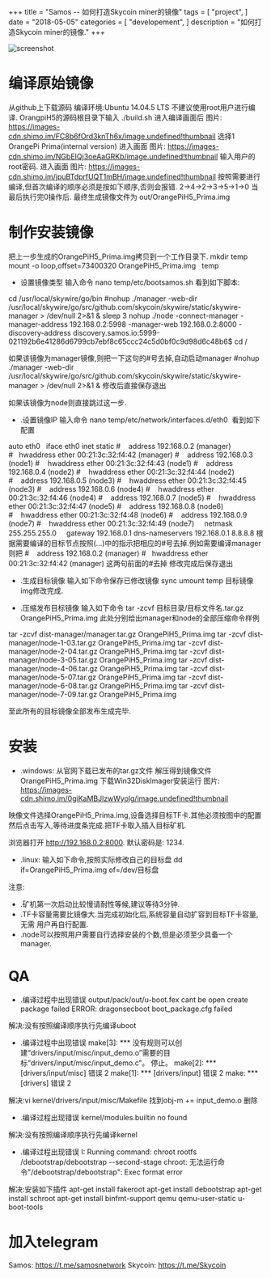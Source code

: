 

+++
title = "Samos -- 如何打造Skycoin miner的镜像"
tags = [
    "project",
]
date = "2018-05-05"
categories = [
    "developement",
]
description = "如何打造Skycoin miner的镜像."
+++

![screenshot](https://user-images.githubusercontent.com/26845312/32426764-3495e3d8-c282-11e7-8fe8-8e60e90cb906.png)



# 编译原始镜像

从github上下载源码
编译环境:Ubuntu 14.04.5 LTS
不建议使用root用户进行编译.
OrangpiH5的源码根目录下输入
./build.sh
进入编译画面后
图片: https://images-cdn.shimo.im/FC8b6fOrd3knTh6x/image.undefined!thumbnail
选择1 OrangePi Prima(internal version)
进入画面
图片: https://images-cdn.shimo.im/NGbEIQj3oeAaGRKb/image.undefined!thumbnail
输入用户的root密码.
进入画面
图片: https://images-cdn.shimo.im/jpuBTdprfUQT1mBH/image.undefined!thumbnail
按照需要进行编译,但首次编译的顺序必须是按如下顺序,否则会报错.
2->4->2->3->5->1->0
当最后执行完0操作后.
最终生成镜像文件为 
out/OrangePiH5_Prima.img

# 制作安装镜像

把上一步生成的OrangePiH5_Prima.img拷贝到一个工作目录下.
mkdir temp
mount -o loop,offset=73400320 OrangePiH5_Prima.img   temp
- 设置镜像类型
输入命令
nano temp/etc/bootsamos.sh
看到如下脚本:

cd /usr/local/skywire/go/bin
#nohup ./manager -web-dir /usr/local/skywire/go/src/github.com/skycoin/skywire/static/skywire-manager > /dev/null 2>&1 &
sleep 3
nohup ./node -connect-manager -manager-address 192.168.0.2:5998 -manager-web 192.168.0.2:8000 -discovery-address discovery.samos.io:5999-021192b6e41286d6799cb7ebf8c65ccc24c5d0bf0c9d98d6c48b6$
cd /

如果该镜像为manager镜像,则把一下这句的#号去掉,自动启动manager
#nohup ./manager -web-dir /usr/local/skywire/go/src/github.com/skycoin/skywire/static/skywire-manager > /dev/null 2>&1 &
修改后直接保存退出

如果该镜像为node则直接跳过这一步.

- .设置镜像IP
输入命令
nano temp/etc/network/interfaces.d/eth0 
看到如下配置

auto eth0
  iface eth0 inet static
#    address 192.168.0.2   (manager)
#   hwaddress ether 00:21:3c:32:f4:42 (manager)
#    address 192.168.0.3 (node1)
#    hwaddress ether 00:21:3c:32:f4:43 (node1)
#    address 192.168.0.4 (node2)
#    hwaddress ether 00:21:3c:32:f4:44 (node2)
#    address 192.168.0.5 (node3)
#    hwaddress ether 00:21:3c:32:f4:45 (node3)
#    address 192.168.0.6 (node4)
#    hwaddress ether 00:21:3c:32:f4:46 (node4)
#    address 192.168.0.7 (node5)
#    hwaddress ether 00:21:3c:32:f4:47 (node5)
#    address 192.168.0.8 (node6)
#    hwaddress ether 00:21:3c:32:f4:48 (node6)
#    address 192.168.0.9 (node7)
#    hwaddress ether 00:21:3c:32:f4:49 (node7)
    netmask 255.255.255.0
    gateway 192.168.0.1
dns-nameservers 192.168.0.1 8.8.8.8
根据需要编译的目标节点按照(...)中的指示把相应的#号去掉.例如需要编译manager
则把
#    address 192.168.0.2 (manager)
#   hwaddress ether 00:21:3c:32:f4:42 (manager)
这两句前面的#去掉
修改完成后保存退出

- .生成目标镜像
输入如下命令保存已修改镜像
sync
umount temp
目标镜像img修改完成.

- .压缩发布目标镜像
输入如下命令
tar -zcvf 目标目录/目标文件名.tar.gz OrangePiH5_Prima.img
此处分别给出manager和node的全部压缩命令样例

tar -zcvf dist-manager/manager.tar.gz OrangePiH5_Prima.img
tar -zcvf dist-manager/node-1-03.tar.gz OrangePiH5_Prima.img
tar -zcvf dist-manager/node-2-04.tar.gz OrangePiH5_Prima.img
tar -zcvf dist-manager/node-3-05.tar.gz OrangePiH5_Prima.img
tar -zcvf dist-manager/node-4-06.tar.gz OrangePiH5_Prima.img
tar -zcvf dist-manager/node-5-07.tar.gz OrangePiH5_Prima.img
tar -zcvf dist-manager/node-6-08.tar.gz OrangePiH5_Prima.img
tar -zcvf dist-manager/node-7-09.tar.gz OrangePiH5_Prima.img

至此所有的目标镜像全部发布生成完毕.

# 安装

- .windows:
从官网下载已发布的tar.gz文件
解压得到镜像文件OrangePiH5_Prima.img
下载Win32DiskImager安装运行
图片: https://images-cdn.shimo.im/0giKaMBJlzwWyolg/image.undefined!thumbnail

映像文件选择OrangePiH5_Prima.img,设备选择目标TF卡.其他必须按图中的配置
然后点击写入,等待进度条完成.把TF卡取入插入目标矿机.

浏览器打开 http://192.168.0.2:8000. 默认密码是: 1234.

- .linux:
输入如下命令,按照实际修改自己的目标盘
dd if=OrangePiH5_Prima.img of=/dev/目标盘

注意:
* .矿机第一次启动比较慢请耐性等候,建议等待3分钟.
* .TF卡容量需要比镜像大.当完成初始化后,系统容量自动扩容到目标TF卡容量,无需
用户再自行配置.
* .node可以按照用户需要自行选择安装的个数,但是必须至少具备一个manager.



# QA
- .编译过程中出现错误
output/pack/out/u-boot.fex cant be open
create package failed
ERROR: dragonsecboot boot_package.cfg failed

解决:没有按照编译顺序执行先编译uboot

- .编译过程中出现错误
make[3]: *** 没有规则可以创建“drivers/input/misc/input_demo.o”需要的目标“drivers/input/misc/input_demo.c”。 停止。
make[2]: *** [drivers/input/misc] 错误 2
make[1]: *** [drivers/input] 错误 2
make: *** [drivers] 错误 2

解决:vi kernel/drivers/input/misc/Makefile
找到obj-m += input_demo.o 删除

- .编译过程出现错误
kernel/modules.builtin no found 

解决:没有按照编译顺序执行先编译kernel

- .编译过程出现错误
I: Running command: chroot rootfs /debootstrap/debootstrap --second-stage
chroot: 无法运行命令"/debootstrap/debootstrap": Exec format error

解决:安装如下插件
apt-get install fakeroot
apt-get install debootstrap
apt-get install schroot
apt-get install binfmt-support qemu qemu-user-static u-boot-tools

# 加入telegram
Samos: https://t.me/samosnetwork
Skycoin: https://t.me/Skycoin





